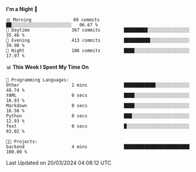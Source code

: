 <!--START_SECTION:waka-->
**I'm a Night 🦉** 

```text
🌞 Morning                69 commits          ██░░░░░░░░░░░░░░░░░░░░░░░   06.67 % 
🌆 Daytime                367 commits         █████████░░░░░░░░░░░░░░░░   35.46 % 
🌃 Evening                413 commits         ██████████░░░░░░░░░░░░░░░   39.90 % 
🌙 Night                  186 commits         ████░░░░░░░░░░░░░░░░░░░░░   17.97 % 
```


📊 **This Week I Spent My Time On** 

```text
💬 Programming Languages: 
Other                    2 mins              ████████████░░░░░░░░░░░░░   48.74 % 
YAML                     0 secs              ████░░░░░░░░░░░░░░░░░░░░░   16.93 % 
Markdown                 0 secs              ████░░░░░░░░░░░░░░░░░░░░░   16.56 % 
Python                   0 secs              ███░░░░░░░░░░░░░░░░░░░░░░   12.93 % 
Text                     0 secs              █░░░░░░░░░░░░░░░░░░░░░░░░   03.02 % 

🐱‍💻 Projects: 
backend                  4 mins              █████████████████████████   100.00 % 
```


 Last Updated on 20/03/2024 04:08:12 UTC
<!--END_SECTION:waka-->
